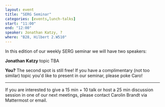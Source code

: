 ```yaml
---
layout: event
title: "SERG Seminar"
categories: [events,lunch-talks]
start: "11:00"
end: "12:00"
speaker: Jonathan Katzy, ?
where: "B28, Hilbert 2.W510"
---
```


In this edition of our weekly SERG seminar we will have two speakers:

**Jonathan Katzy** 
topic TBA

**You?** 
The second spot is still free! If you have a complimentary (not too similar) topic you'd like to present in our seminar, please poke Caro!

---
If you are interested to give a 15 min + 10 talk or host a 25 min discussion session in one of our next meetings, please contact Carolin Brandt via Mattermost or email.
